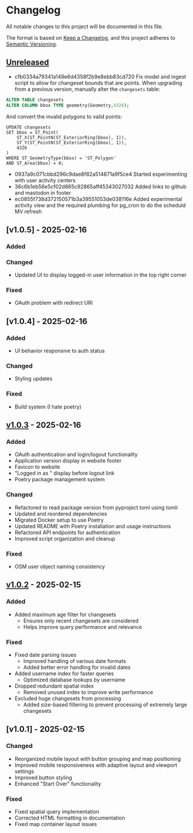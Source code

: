 # Changelog

All notable changes to this project will be documented in this file.

The format is based on [Keep a Changelog](https://keepachangelog.com/en/1.0.0/),
and this project adheres to [Semantic Versioning](https://semver.org/spec/v2.0.0.html).

## [Unreleased]

- cfb0334a79341a148e6d4358f2b9e8ebb83cd720 Fix model and ingest script to allow for changeset bounds that are points. When upgrading from a previous version, manually alter the `changesets` table:
```SQL
ALTER TABLE changesets 
ALTER COLUMN bbox TYPE geometry(Geometry,4326);
```
And convert the invalid polygons to valid points:
```
UPDATE changesets
SET bbox = ST_Point(
    ST_X(ST_PointN(ST_ExteriorRing(bbox), 1)),
    ST_Y(ST_PointN(ST_ExteriorRing(bbox), 1)),
    4326
)
WHERE ST_GeometryType(bbox) = 'ST_Polygon' 
AND ST_Area(bbox) = 0;
```
- 0937a9c071cbbd296c9dae8f82a514871a9f5ce4 Started experimenting with user activity centers
- 36c6b1eb56e5cf02d865c92865aff45343027032 Added links to github and mastodon in footer
- ec0855f738d372150571b3a39551053de038116e Added experimental activity view and the required plumbing for pg_cron to do the scheduld MV refresh

## [v1.0.5] - 2025-02-16

### Added

### Changed
- Updated UI to display logged-in user information in the top right corner

### Fixed
- OAuth problem with redirect URI


## [v1.0.4] - 2025-02-16

### Added
- UI behavior responsive to auth status

### Changed
- Styling updates

### Fixed
- Build system (I hate poetry)

## [v1.0.3] - 2025-02-16

### Added
- OAuth authentication and login/logout functionality
- Application version display in website footer
- Favicon to website
- "Logged in as <user>" display before logout link
- Poetry package management system

### Changed
- Refactored to read package version from pyproject.toml using tomli
- Updated and reordered dependencies
- Migrated Docker setup to use Poetry
- Updated README with Poetry installation and usage instructions
- Refactored API endpoints for authentication
- Improved script organization and cleanup

### Fixed
- OSM user object naming consistency

## [v1.0.2] - 2025-02-15

### Added
 - Added maximum age filter for changesets
   - Ensures only recent changesets are considered
   - Helps improve query performance and relevance

### Fixed
 - Fixed date parsing issues
   - Improved handling of various date formats
   - Added better error handling for invalid dates
 - Added username index for faster queries
   - Optimized database lookups by username
 - Dropped redundant spatial index
   - Removed unused index to improve write performance
 - Excluded huge changesets from processing
   - Added size-based filtering to prevent processing of extremely large changesets

## [v1.0.1] - 2025-02-15

### Changed
 - Reorganized mobile layout with button grouping and map positioning
 - Improved mobile responsiveness with adaptive layout and viewport settings
 - Improved button styling
 - Enhanced "Start Over" functionality

### Fixed
 - Fixed spatial query implementation
 - Corrected HTML formatting in documentation
 - Fixed map container layout issues

[Unreleased]: https://github.com/yourusername/yourrepo/compare/v1.0.3...HEAD
[v1.0.3]: https://github.com/yourusername/yourrepo/compare/v1.0.2...v1.0.3
[v1.0.2]: https://github.com/yourusername/yourrepo/tree/v1.0.2
[v1.0.0]: https://github.com/yourusername/yourrepo/tree/v1.0.0
